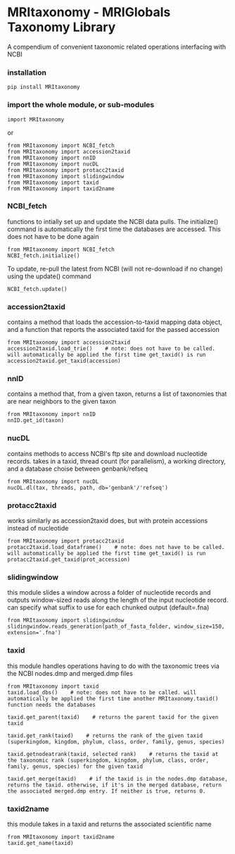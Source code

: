 # MRItaxonomy - MRIGlobals Taxonomy Library

A compendium of convenient taxonomic related operations interfacing with NCBI

### installation
```
pip install MRItaxonomy
```

### import the whole module, or sub-modules
```
import MRItaxonomy
```
or
```
from MRItaxonomy import NCBI_fetch
from MRItaxonomy import accession2taxid
from MRItaxonomy import nnID
from MRItaxonomy import nucDL
from MRItaxonomy import protacc2taxid
from MRItaxonomy import slidingwindow
from MRItaxonomy import taxid
from MRItaxonomy import taxid2name
```

### NCBI_fetch
functions to intially set up and update the NCBI data pulls. The initialize() command is automatically the first time the databases are accessed. This does not have to be done again
```
from MRItaxonomy import NCBI_fetch
NCBI_fetch.initialize()
```
To update, re-pull the latest from NCBI (will not re-download if no change) using the update() command
```
NCBI_fetch.update()
```

### accession2taxid
contains a method that loads the accession-to-taxid mapping data object, and a function that reports the associated taxid for the passed accession
```
from MRItaxonomy import accession2taxid
accession2taxid.load_trie()    # note: does not have to be called. will automatically be applied the first time get_taxid() is run
accession2taxid.get_taxid(accession)
```

### nnID
contains a method that, from a given taxon, returns a list of taxonomies that are near neighbors to the given taxon
```
from MRItaxonomy import nnID
nnID.get_id(taxon)
```

### nucDL
contains methods to access NCBI's ftp site and download nucleotide records. takes in a taxid, thread count (for parallelism), a working directory, and a database choise between genbank/refseq
```
from MRItaxonomy import nucDL
nucDL.dl(tax, threads, path, db='genbank'/'refseq')
```

### protacc2taxid
works similarly as accession2taxid does, but with protein accessions instead of nucleotide
```
from MRItaxonomy import protacc2taxid
protacc2taxid.load_dataframe()    # note: does not have to be called. will automatically be applied the first time get_taxid() is run
protacc2taxid.get_taxid(prot_accession)
```

### slidingwindow
this module slides a window across a folder of nucleotide records and outputs window-sized reads along the length of the input nucleotide record. can specify what suffix to use for each chunked output (default=.fna)
```
from MRItaxonomy import slidingwindow
slidingwindow.reads_generation(path_of_fasta_folder, window_size=150, extension='.fna')
```

### taxid
this module handles operations having to do with the taxonomic trees via the NCBI nodes.dmp and merged.dmp files
```
from MRItaxonomy import taxid
taxid.load_dbs()    # note: does not have to be called. will automatically be applied the first time another MRItaxonomy.taxid() function needs the databases

taxid.get_parent(taxid)    # returns the parent taxid for the given taxid

taxid.get_rank(taixd)    # returns the rank of the given taxid (superkingdom, kingdom, phylum, class, order, family, genus, species)

taxid.getnodeatrank(taxid, selected rank)    # returns the taxid at the taxonomic rank (superkingdom, kingdom, phylum, class, order, family, genus, species) for the given taxid

taxid.get_merge(taxid)    # if the taxid is in the nodes.dmp database, returns the taxid. otherwise, if it's in the merged database, return the associated merged.dmp entry. If neither is true, returns 0.
```


### taxid2name
this module takes in a taxid and returns the associated scientific name
```
from MRItaxonomy import taxid2name
taxid.get_name(taxid)
```

